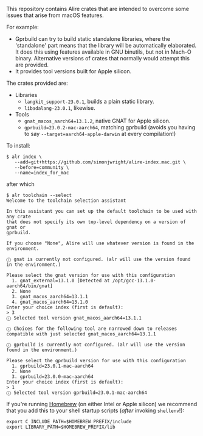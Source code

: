 This repository contains Alire crates that are intended to overcome some issues that arise from macOS features.

For example:

* Gprbuild can try to build static standalone libraries, where the 'standalone' part means that the library will be automatically elaborated. It does this using features available in GNU binutils, but not in Mach-O binary. Alternative versions of crates that normally would attempt this are provided.
* It provides tool versions built for Apple silicon.

The crates provided are:

* Libraries
  * `langkit_support-23.0.1`, builds a plain static library.
  * `libadalang-23.0.1`, likewise.
* Tools
  * `gnat_macos_aarch64=13.1.2`, native GNAT for Apple silicon.
  * `gprbuild=23.0.2-mac-aarch64`, matching gprbuild (avoids you having to say `--target=aarch64-apple-darwin` at every compilation!)
  
To install:

```
$ alr index \
   --add=git+https://github.com/simonjwright/alire-index.mac.git \
   --before=community \
   --name=index_for_mac
```

after which

```
$ alr toolchain --select
Welcome to the toolchain selection assistant     

In this assistant you can set up the default toolchain to be used with any crate
that does not specify its own top-level dependency on a version of gnat or 
gprbuild.

If you choose "None", Alire will use whatever version is found in the 
environment.

ⓘ gnat is currently not configured. (alr will use the version found in the environment.)

Please select the gnat version for use with this configuration
  1. gnat_external=13.1.0 [Detected at /opt/gcc-13.1.0-aarch64/bin/gnat]
  2. None
  3. gnat_macos_aarch64=13.1.1
  4. gnat_macos_aarch64=13.1.0
Enter your choice index (first is default): 
> 3
ⓘ Selected tool version gnat_macos_aarch64=13.1.1

ⓘ Choices for the following tool are narrowed down to releases compatible with just selected gnat_macos_aarch64=13.1.1

ⓘ gprbuild is currently not configured. (alr will use the version found in the environment.)

Please select the gprbuild version for use with this configuration
  1. gprbuild=23.0.1-mac-aarch64
  2. None
  3. gprbuild=23.0.0-mac-aarch64
Enter your choice index (first is default): 
> 1
ⓘ Selected tool version gprbuild=23.0.1-mac-aarch64
```

If you're running [Homebrew](https://brew.sh) (on either Intel or Apple silicon) we recommend that you add this to your shell startup scripts (_after_ invoking `shellenv`!):

```
export C_INCLUDE_PATH=$HOMEBREW_PREFIX/include
export LIBRARY_PATH=$HOMEBREW_PREFIX/lib
```

